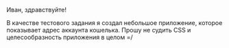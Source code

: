 Иван, здравствуйте! 

В качестве тестового задания я создал небольшое приложение, которое показывает адрес аккаунта кошелька. 
Прошу не судить CSS и целесообразность приложения в целом =/